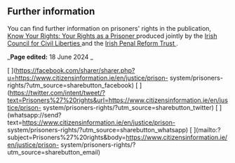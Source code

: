 ##  Further information

You can find further information on prisoners' rights in the publication, [
Know Your Rights: Your Rights as a Prisoner
](https://www.iprt.ie/site/assets/files/6986/iprt_knowyourrights2020_spreads-1.pdf)
produced jointly by the [ Irish Council for Civil Liberties
](http://www.iccl.ie/) and the [ Irish Penal Reform Trust
](http://www.iprt.ie/) .

_**Page edited:** 18 June 2024 _

[
](https://facebook.com/sharer/sharer.php?u=https://www.citizensinformation.ie/en/justice/prison-
system/prisoners-rights/?utm_source=sharebutton_facebook) [
](https://twitter.com/intent/tweet/?text=Prisoners%27%20rights&url=https://www.citizensinformation.ie/en/justice/prison-
system/prisoners-rights/?utm_source=sharebutton_twitter) [
](whatsapp://send?text=https://www.citizensinformation.ie/en/justice/prison-
system/prisoners-rights/?utm_source=sharebutton_whatsapp) [
](mailto:?subject=Prisoners%27%20rights&body=https://www.citizensinformation.ie/en/justice/prison-
system/prisoners-rights/?utm_source=sharebutton_email) [
](javascript:void\(0\))
